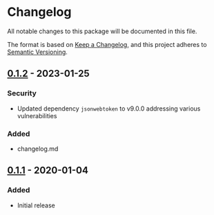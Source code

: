 # Changelog
All notable changes to this package will be documented in this file.

The format is based on [Keep a Changelog](https://keepachangelog.com/en/1.0.0/),
and this project adheres to [Semantic Versioning](https://semver.org/spec/v2.0.0.html).

## [0.1.2] - 2023-01-25
### Security
- Updated dependency `jsonwebtoken` to v9.0.0 addressing various vulnerabilities
### Added
- changelog.md

## [0.1.1] - 2020-01-04
### Added
- Initial release

[0.1.2]: https://github.com/privacybydesign/irma-backend-packages/compare/a478de3...c1da63d
[0.1.1]: https://github.com/privacybydesign/irma-backend-packages/tree/afcc59477738d3cde1381f6556c042afa74fbf54/js/irma-jwt